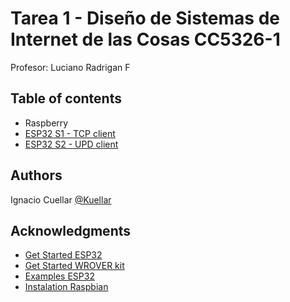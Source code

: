 # Tarea 1 - Diseño de Sistemas de Internet de las Cosas CC5326-1

Profesor: Luciano Radrigan F

## Table of contents

- Raspberry
- [ESP32 S1 - TCP client](https://github.com/Kuellar/tarea1IOT/tree/main/tcp_client_S1)
- [ESP32 S2 - UPD client](https://github.com/Kuellar/tarea1IOT/tree/main/udp_client_S2)

## Authors

Ignacio Cuellar [@Kuellar](https://github.com/Kuellar)

## Acknowledgments

* [Get Started ESP32](https://docs.espressif.com/projects/esp-idf/en/latest/esp32/get-started/index.html)
* [Get Started WROVER kit](https://docs.espressif.com/projects/esp-idf/en/latest/esp32/hw-reference/esp32/get-started-wrover-kit.html)
* [Examples ESP32](https://github.com/espressif/esp-idf/tree/master/examples)
* [Instalation Raspbian](www.youtube.com/watch?v=cxhctYvQomY)

